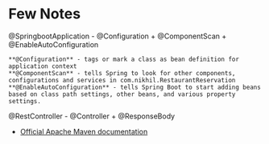 # Few Notes

@SpringbootApplication - @Configuration + @ComponentScan + @EnableAutoConfiguration

    **@Configuration** - tags or mark a class as bean definition for application context
    **@ComponentScan** - tells Spring to look for other components, configurations and services in com.nikhil.RestaurantReservation
    **@EnableAutoConfiguration** - tells Spring Boot to start adding beans based on class path settings, other beans, and various property settings. 

@RestController - @Controller + @ResponseBody

* [Official Apache Maven documentation](https://maven.apache.org/guides/index.html)

